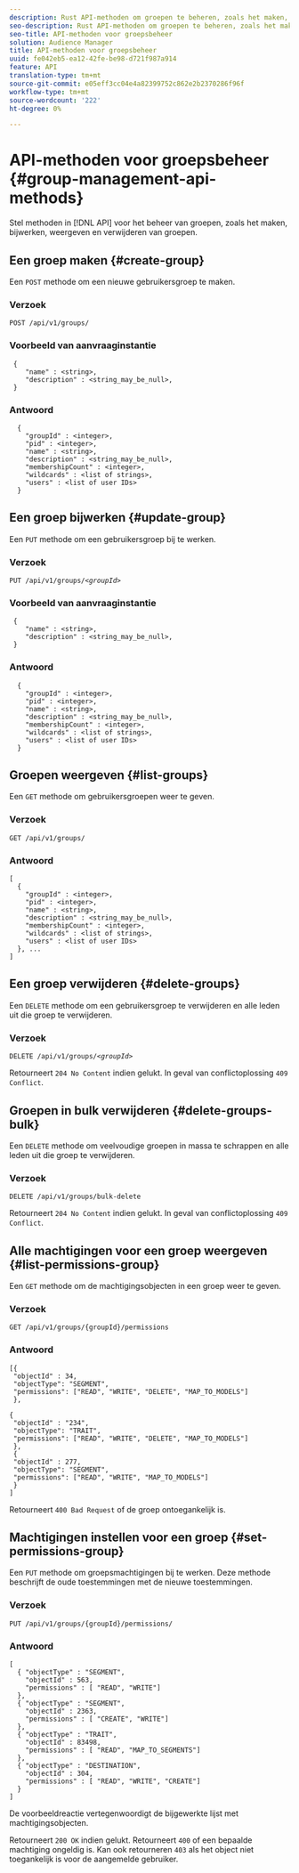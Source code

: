 ```yaml
---
description: Rust API-methoden om groepen te beheren, zoals het maken, bijwerken, weergeven en verwijderen van groepen.
seo-description: Rust API-methoden om groepen te beheren, zoals het maken, bijwerken, weergeven en verwijderen van groepen.
seo-title: API-methoden voor groepsbeheer
solution: Audience Manager
title: API-methoden voor groepsbeheer
uuid: fe042eb5-ea12-42fe-be98-d721f987a914
feature: API
translation-type: tm+mt
source-git-commit: e05eff3cc04e4a82399752c862e2b2370286f96f
workflow-type: tm+mt
source-wordcount: '222'
ht-degree: 0%

---
```



# API-methoden voor groepsbeheer {#group-management-api-methods}

Stel methoden in [!DNL API] voor het beheer van groepen, zoals het maken, bijwerken, weergeven en verwijderen van groepen.

<!-- c_rest_api_user_man_group.xml -->

## Een groep maken {#create-group}

Een `POST` methode om een nieuwe gebruikersgroep te maken.

<!-- r_rest_api_group_create.xml -->

### Verzoek

`POST /api/v1/groups/`

### Voorbeeld van aanvraaginstantie

```
 {
    "name" : <string>,
    "description" : <string_may_be_null>,
 }
```

### Antwoord

```
  {
    "groupId" : <integer>,
    "pid" : <integer>,
    "name" : <string>,
    "description" : <string_may_be_null>,
    "membershipCount" : <integer>,
    "wildcards" : <list of strings>,
    "users" : <list of user IDs>
  }
```

## Een groep bijwerken {#update-group}

Een `PUT` methode om een gebruikersgroep bij te werken.

<!--
r_rest_api_group_update.xml
-->

### Verzoek

`PUT /api/v1/groups/`*`<groupId>`*

### Voorbeeld van aanvraaginstantie

```
 {
    "name" : <string>,
    "description" : <string_may_be_null>,
 }
```

### Antwoord

```
  {
    "groupId" : <integer>,
    "pid" : <integer>,
    "name" : <string>,
    "description" : <string_may_be_null>,
    "membershipCount" : <integer>,
    "wildcards" : <list of strings>,
    "users" : <list of user IDs>
  }
```

## Groepen weergeven {#list-groups}

Een `GET` methode om gebruikersgroepen weer te geven.

<!--
r_rest_api_group_list.xml
-->

### Verzoek

`GET /api/v1/groups/`

### Antwoord

```
[
  { 
    "groupId" : <integer>,
    "pid" : <integer>,
    "name" : <string>,
    "description" : <string_may_be_null>,
    "membershipCount" : <integer>,
    "wildcards" : <list of strings>,
    "users" : <list of user IDs>
  }, ...
]
```

## Een groep verwijderen {#delete-groups}

Een `DELETE` methode om een gebruikersgroep te verwijderen en alle leden uit die groep te verwijderen.

<!-- r_rest_api_group_delete.xml -->

### Verzoek

`DELETE /api/v1/groups/`*`<groupId>`*

Retourneert `204 No Content` indien gelukt. In geval van conflictoplossing `409 Conflict`.

## Groepen in bulk verwijderen {#delete-groups-bulk}

Een `DELETE` methode om veelvoudige groepen in massa te schrappen en alle leden uit die groep te verwijderen.

<!-- r_rest_api_group_delete_bulk.xml -->

### Verzoek

`DELETE /api/v1/groups/bulk-delete`

Retourneert `204 No Content` indien gelukt. In geval van conflictoplossing `409 Conflict`.

## Alle machtigingen voor een groep weergeven {#list-permissions-group}

Een `GET` methode om de machtigingsobjecten in een groep weer te geven.

<!-- r_rest_api_perm_list_group.xml -->

### Verzoek

`GET /api/v1/groups/{groupId}/permissions`

### Antwoord

```
[{
 "objectId" : 34,
 "objectType": "SEGMENT",
 "permissions": ["READ", "WRITE", "DELETE", "MAP_TO_MODELS"]
 },

{
 "objectId" : "234",
 "objectType": "TRAIT",
 "permissions": ["READ", "WRITE", "DELETE", "MAP_TO_MODELS"]
 },
 {
 "objectId" : 277,
 "objectType": "SEGMENT",
 "permissions": ["READ", "WRITE", "MAP_TO_MODELS"]
 }
]
```

Retourneert `400 Bad Request` of de groep ontoegankelijk is.

## Machtigingen instellen voor een groep {#set-permissions-group}

Een `PUT` methode om groepsmachtigingen bij te werken. Deze methode beschrijft de oude toestemmingen met de nieuwe toestemmingen.

<!-- r_rest_api_perm_set.xml -->

### Verzoek

`PUT /api/v1/groups/{groupId}/permissions/`

### Antwoord

```
[ 
  { "objectType" : "SEGMENT",
    "objectId" : 563,
    "permissions" : [ "READ", "WRITE"]
  },
  { "objectType" : "SEGMENT",
    "objectId" : 2363,
    "permissions" : [ "CREATE", "WRITE"]
  },
  { "objectType" : "TRAIT",
    "objectId" : 83498,
    "permissions" : [ "READ", "MAP_TO_SEGMENTS"]
  },
  { "objectType" : "DESTINATION",
    "objectId" : 304,
    "permissions" : [ "READ", "WRITE", "CREATE"]
  }
]
```

De voorbeeldreactie vertegenwoordigt de bijgewerkte lijst met machtigingsobjecten.

Retourneert `200 OK` indien gelukt. Retourneert `400` of een bepaalde machtiging ongeldig is. Kan ook retourneren `403` als het object niet toegankelijk is voor de aangemelde gebruiker.